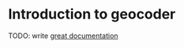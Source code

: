 # Introduction to geocoder

TODO: write [great documentation](http://jacobian.org/writing/what-to-write/)
